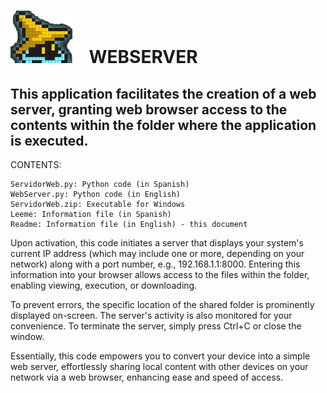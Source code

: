 # ![](./Images/GitHub.png) &nbsp;&nbsp;   WEBSERVER                                                                             
## This application facilitates the creation of a web server, granting web browser access to the contents within the folder where the application is executed.

CONTENTS:

    ServidorWeb.py: Python code (in Spanish)
    WebServer.py: Python code (in English)
    ServidorWeb.zip: Executable for Windows
    Leeme: Information file (in Spanish)
    Readme: Information file (in English) - this document

Upon activation, this code initiates a server that displays your system's current IP address (which may include one or more, depending on your network) along with a port number, e.g., 192.168.1.1:8000. Entering this information into your browser allows access to the files within the folder, enabling viewing, execution, or downloading.

To prevent errors, the specific location of the shared folder is prominently displayed on-screen. The server's activity is also monitored for your convenience. To terminate the server, simply press Ctrl+C or close the window.

Essentially, this code empowers you to convert your device into a simple web server, effortlessly sharing local content with other devices on your network via a web browser, enhancing ease and speed of access.
